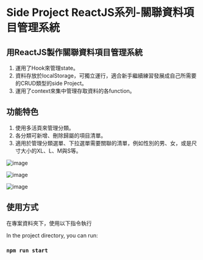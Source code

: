 # Side Project ReactJS系列-關聯資料項目管理系統

## 用ReactJS製作關聯資料項目管理系統

1. 運用了Hook來管理state。
2. 資料存放於localStorage，可獨立運行，適合新手繼續練習發展成自己所需要的CRUD類型的side Project。
3. 運用了context來集中管理存取資料的各function。

## 功能特色

1. 使用多活頁來管理分類。
2. 各分類可新增、刪除歸屬的項目清單。
3. 適用於管理分類選單、下拉選單需要關聯的清單，例如性別的男、女，或是尺寸大小的XL、L、M與S等。

![image](https://user-images.githubusercontent.com/2748761/166237147-9b39f049-df23-4420-b1de-189e3a44d5e2.png)

![image](https://user-images.githubusercontent.com/2748761/166237212-2b856df2-3869-4320-8123-3650f479627f.png)

![image](https://user-images.githubusercontent.com/2748761/166237283-1714fdd7-3b49-4e67-87f9-fa9c816539b8.png)

## 使用方式

在專案資料夾下，使用以下指令執行

In the project directory, you can run:

### `npm run start`
